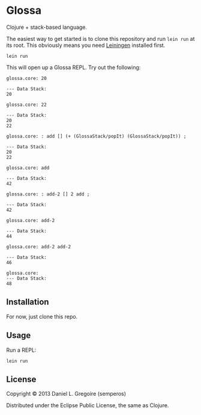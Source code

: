 # Glossa

Clojure + stack-based language.

The easiest way to get started is to clone this repository and run `lein run` at its root. This obviously means you need [Leiningen](https://github.com/technomancy/leiningen) installed first.

```
lein run
```

This will open up a Glossa REPL. Try out the following:

```
glossa.core: 20

--- Data Stack:
20

glossa.core: 22

--- Data Stack:
20
22

glossa.core: : add [] (+ (GlossaStack/popIt) (GlossaStack/popIt)) ;

--- Data Stack:
20
22

glossa.core: add

--- Data Stack:
42

glossa.core: : add-2 [] 2 add ;

--- Data Stack:
42

glossa.core: add-2

--- Data Stack:
44

glossa.core: add-2 add-2

--- Data Stack:
46

glossa.core:
--- Data Stack:
48

```

## Installation

For now, just clone this repo.

## Usage

Run a REPL:

```
lein run
```

## License

Copyright © 2013 Daniel L. Gregoire (semperos)

Distributed under the Eclipse Public License, the same as Clojure.
